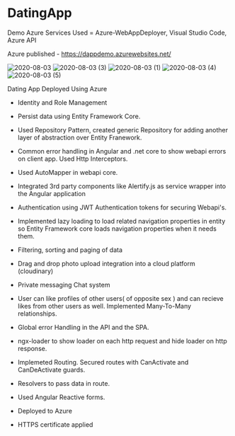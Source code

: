 # DatingApp


Demo
Azure Services Used = Azure-WebAppDeployer, Visual Studio Code, Azure API

Azure published - https://dappdemo.azurewebsites.net/ 



![2020-08-03](https://user-images.githubusercontent.com/48589838/89154120-e9503000-d583-11ea-979e-7f1b832365d5.png)
![2020-08-03 (3)](https://user-images.githubusercontent.com/48589838/89154131-efdea780-d583-11ea-9c0b-fe60b6e80fb5.png)
![2020-08-03 (1)](https://user-images.githubusercontent.com/48589838/89154143-f4a35b80-d583-11ea-816a-add12823d511.png)
![2020-08-03 (4)](https://user-images.githubusercontent.com/48589838/89154146-f705b580-d583-11ea-8350-0c8a37a1e832.png)
![2020-08-03 (5)](https://user-images.githubusercontent.com/48589838/89154207-113f9380-d584-11ea-83d8-cc3f3cea5ca7.png)


Dating App Deployed Using Azure

- Identity and Role Management

- Persist data using Entity Framework Core.

- Used Repository Pattern, created generic Repository for adding another layer of abstraction over Entity Franework. 

- Common error handling in Angular and .net core to show webapi errors on client app. Used Http Interceptors.

- Used AutoMapper in webapi core.

- Integrated 3rd party components like Alertify.js as service wrapper into the Angular application

- Authentication using JWT Authentication tokens for securing Webapi's.

- Implemented lazy loading to load related navigation properties in entity so Entity Framework core loads navigation properties when it needs them.

- Filtering, sorting and paging of data

- Drag and drop photo upload integration into a cloud platform (cloudinary)

- Private messaging Chat system

- User can like profiles of other users( of opposite sex ) and can recieve likes from other users as well. Implemented Many-To-Many relationships.

- Global error Handling in the API and the SPA.

- ngx-loader to show loader on each http request and hide loader on http response.

- Implemeted Routing. Secured routes with CanActivate and CanDeActivate guards.

- Resolvers to pass data in route.

- Used Angular Reactive forms.

- Deployed to Azure

- HTTPS certificate applied
